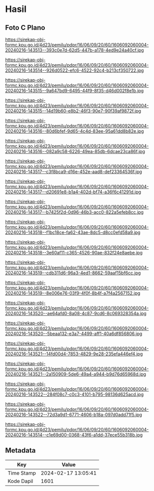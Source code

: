 # Hasil

## Foto C Plano

https://sirekap-obj-formc.kpu.go.id/4d23/pemilu/pdpr/16/06/09/20/60/1606092060004-20240216-143513--393c0e7d-62d5-447b-a178-4ed9e24a40cf.jpg

https://sirekap-obj-formc.kpu.go.id/4d23/pemilu/pdpr/16/06/09/20/60/1606092060004-20240216-143514--926d0522-efc6-4522-92c4-b213cf350722.jpg

https://sirekap-obj-formc.kpu.go.id/4d23/pemilu/pdpr/16/06/09/20/60/1606092060004-20240216-143515--9a647bd9-6495-44f9-8f35-d46d002f8e1b.jpg

https://sirekap-obj-formc.kpu.go.id/4d23/pemilu/pdpr/16/06/09/20/60/1606092060004-20240216-143515--14d19b60-e8b2-46f3-90e7-90f39af9872f.jpg

https://sirekap-obj-formc.kpu.go.id/4d23/pemilu/pdpr/16/06/09/20/60/1606092060004-20240216-143516--80d6bfef-9d65-4c4d-83ee-95a61dd8b82e.jpg

https://sirekap-obj-formc.kpu.go.id/4d23/pemilu/pdpr/16/06/09/20/60/1606092060004-20240216-143516--082a9c58-6226-49ea-85db-6dcae23ca86f.jpg

https://sirekap-obj-formc.kpu.go.id/4d23/pemilu/pdpr/16/06/09/20/60/1606092060004-20240216-143517--c3f8bca9-d16e-452e-aad8-def23364536f.jpg

https://sirekap-obj-formc.kpu.go.id/4d23/pemilu/pdpr/16/06/09/20/60/1606092060004-20240216-143517--d20691e8-b1a4-402d-bf74-a36f6c41291d.jpg

https://sirekap-obj-formc.kpu.go.id/4d23/pemilu/pdpr/16/06/09/20/60/1606092060004-20240216-143517--b7425f2d-0d96-46b3-acc0-822a5efeb8cc.jpg

https://sirekap-obj-formc.kpu.go.id/4d23/pemilu/pdpr/16/06/09/20/60/1606092060004-20240216-143518--f1bc18ce-fa62-43ae-8dc5-d8cc0efd58a9.jpg

https://sirekap-obj-formc.kpu.go.id/4d23/pemilu/pdpr/16/06/09/20/60/1606092060004-20240216-143518--3e60af11-c365-4526-90ae-832f24e8aebe.jpg

https://sirekap-obj-formc.kpu.go.id/4d23/pemilu/pdpr/16/06/09/20/60/1606092060004-20240216-143519--cdb311d6-96a3-4ed1-8662-59aaf15bf6cc.jpg

https://sirekap-obj-formc.kpu.go.id/4d23/pemilu/pdpr/16/06/09/20/60/1606092060004-20240216-143519--8e006e76-03f9-4f0f-8b4f-a7f4a2567152.jpg

https://sirekap-obj-formc.kpu.go.id/4d23/pemilu/pdpr/16/06/09/20/60/1606092060004-20240216-143520--ae64afd0-8a08-4c87-9cd6-8c069328354a.jpg

https://sirekap-obj-formc.kpu.go.id/4d23/pemilu/pdpr/16/06/09/20/60/1606092060004-20240216-143520--5beaa132-e3a7-4499-aff1-40a6df856806.jpg

https://sirekap-obj-formc.kpu.go.id/4d23/pemilu/pdpr/16/06/09/20/60/1606092060004-20240216-143521--14fd00d4-7853-4829-9e28-235efa446ef4.jpg

https://sirekap-obj-formc.kpu.go.id/4d23/pemilu/pdpr/16/06/09/20/60/1606092060004-20240216-143521--2a150909-5de6-49a4-a944-b9d76d65968d.jpg

https://sirekap-obj-formc.kpu.go.id/4d23/pemilu/pdpr/16/06/09/20/60/1606092060004-20240216-143522--284f08c7-c0c3-4101-b795-98136d625acd.jpg

https://sirekap-obj-formc.kpu.go.id/4d23/pemilu/pdpr/16/06/09/20/60/1606092060004-20240216-143522--72d3a9d1-6771-4606-b18a-097d0add71f5.jpg

https://sirekap-obj-formc.kpu.go.id/4d23/pemilu/pdpr/16/06/09/20/60/1606092060004-20240216-143514--c1e69d00-0368-43f6-a1dd-37ece55b318b.jpg


## Metadata

| Key        | Value               |
| ---------- | ------------------- |
| Time Stamp | 2024-02-17 13:05:41 |
| Kode Dapil | 1601                |



